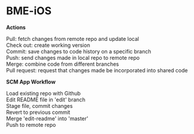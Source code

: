 # BME-iOS
**Actions**

Pull: fetch changes from remote repo and update local<br />
Check out: create working version<br />
Commit: save changes to code history on a specific branch<br />
Push: send changes made in local repo to remote repo<br />
Merge: combine code from different branches<br />
Pull request: request that changes made be incorporated into shared code

**SCM App Workflow**

Load existing repo with Github<br />
Edit README file in 'edit' branch <br />
Stage file, commit changes<br />
Revert to previous commit<br />
Merge 'edit-readme' into 'master'<br />
Push to remote repo

